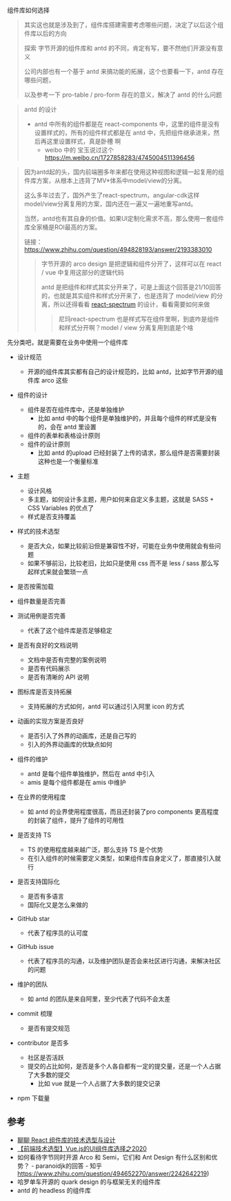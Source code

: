 组件库如何选择

> 其实这也就是涉及到了，组件库搭建需要考虑哪些问题，决定了以后这个组件库以后的方向
>
> 探索 字节开源的组件库和 antd 的不同，肯定有写，要不然他们开源没有意义
>
> 公司内部也有一个基于 antd 来搞功能的拓展，这个也要看一下，antd 存在哪些问题，
>
> 以及参考一下 pro-table / pro-form 存在的意义，解决了 antd 的什么问题

> antd 的设计
>
> - antd 中所有的组件都是在 react-components 中，这里的组件是没有设置样式的，所有的组件样式都是在 antd 中，先把组件继承进来，然后再这里设置样式，真是卧槽 啊
>   - weibo 中的 宝玉说过这个  https://m.weibo.cn/1727858283/4745004511396456

> 因为antd起的头，国内前端圈多年来都在使用这种视图和逻辑一起复用的组件库方案，从根本上违背了MV*体系中model/view的分离。
>
> 这么多年过去了，国外产生了react-spectrum，angular-cdk这样model/view分离复用的方案，国内还在一遍又一遍地重写antd。
>
> 当然，antd也有其自身的价值。如果UI定制化需求不高，那么使用一套组件库全家桶是ROI最高的方案。
>
> 链接：https://www.zhihu.com/question/494828193/answer/2193383010
>
> > 字节开源的 arco design 是把逻辑和组件分开了，这样可以在 react / vue 中复用这部分的逻辑代码
> >
> > antd 是把组件和样式其实分开来了，可是上面这个回答是21/10回答的，也就是其实组件和样式分开来了，也是违背了 model/view 的分离，所以还得看看 [react-spectrum](https://github.com/adobe/react-spectrum) 的设计，看看需要如何来做
> >
> > > 尼玛react-spectrum 也是样式写在组件里啊，到底咋是组件和样式分开啊？model / view 分离复用到底是个啥



先分类吧，就是需要在业务中使用一个组件库



- 设计规范

  - 开源的组件库其实都有自己的设计规范的，比如 antd，比如字节开源的组件库 arco 这些

- 组件的设计
  - 组件是否在组件库中，还是单独维护
    - 比如 antd 中的每个组件是单独维护的，并且每个组件的样式是没有的，会在 antd 里设置
  - 组件的表单和表格设计原则
  - 组件的设计原则
    - 比如 antd 的upload 已经封装了上传的请求，那么组件是否需要封装这种也是一个衡量标准
- 主题
  - 设计风格
  - 多主题，如何设计多主题，用户如何来自定义多主题，这就是 SASS + CSS Variables 的优点了
  - 样式是否支持覆盖
- 样式的技术选型
  - 是否大众，如果比较前沿但是兼容性不好，可能在业务中使用就会有些问题
  - 如果不够前沿，比较老旧，比如只是使用 css 而不是 less / sass 那么写起样式来就会繁琐一点
- 是否按需加载
- 组件数量是否完善
- 测试用例是否完善
  - 代表了这个组件库是否足够稳定
- 是否有良好的文档说明
  - 文档中是否有完整的案例说明
  - 是否有代码展示
  - 是否有清晰的 API 说明
- 图标库是否支持拓展
  - 支持拓展的方式如何，antd 可以通过引入阿里 icon 的方式
- 动画的实现方案是否良好
  - 是否引入了外界的动画库，还是自己写的
  - 引入的外界动画库的优缺点如何
- 组件的维护
  - antd 是每个组件单独维护，然后在 antd 中引入
  - amis 是每个组件都是在 amis 中维护
- 在业界的使用程度
  - 如 antd 的业界使用程度很高，而且还封装了pro components 更高程度的封装了组件，提升了组件的可用性
- 是否支持 TS  
  - TS 的使用程度越来越广泛，那么支持 TS 是个优势
  - 在引入组件的时候需要定义类型，如果组件库自身定义了，那直接引入就行
- 是否支持国际化
  - 是否有多语言
  - 国际化又是怎么来做的

- GitHub star 
  - 代表了程序员的认可度
- GitHub issue 
  - 代表了程序员的沟通，以及维护团队是否会来社区进行沟通，来解决社区的问题
- 维护的团队
  - 如 antd 的团队是来自阿里，至少代表了代码不会太差
- commit 梳理
  - 是否有提交规范
- contributor 是否多
  - 社区是否活跃
  - 提交的占比如何，是否是多个人各自都有一定的提交量，还是一个人占据了大多数的提交
    - 比如 vue 就是一个人占据了大多数的提交记录
- npm 下载量



## 参考

- [聊聊 React 组件库的技术选型与设计](https://mp.weixin.qq.com/s/MuQ4IlxleyiLX6AG9CJ1ww)
- [【前端技术选型】Vue.js的UI组件库选择之2020](https://juejin.cn/post/6865216449607778318)
- 如何看待字节同时开源 Arco 和 Semi，它们和 Ant Design 有什么区别和优势？ - paranoidjk的回答 - 知乎 https://www.zhihu.com/question/494652270/answer/2242642219)
- 哈罗单车开源的 quark design 的与框架无关的组件库
- antd 的 headless  的组件库 